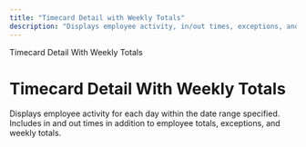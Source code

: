 ```yaml
---
title: "Timecard Detail with Weekly Totals"
description: "Displays employee activity, in/out times, exceptions, and weekly totals within a specified date range."
---
```


Timecard Detail With Weekly Totals

# Timecard Detail With Weekly Totals

Displays employee activity for each day within the date range specified. Includes in and out times in addition to employee totals, exceptions, and weekly totals.
